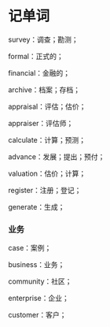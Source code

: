 # 记单词



survey：调查；勘测；

formal：正式的；

financial：金融的；

archive：档案；存档；

appraisal：评估；估价；

appraiser：评估师；

calculate：计算；预测；

advance：发展；提出；预付；

valuation：估价；计算；

register：注册；登记；

generate：生成；

### 业务

case：案例；

business：业务；

community：社区；

enterprise：企业；

customer：客户；